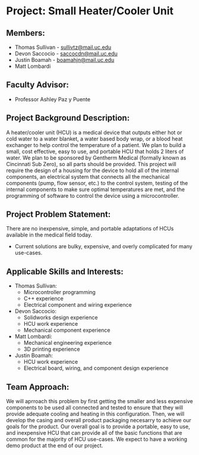 # Project: Small Heater/Cooler Unit

## Members:
* Thomas Sullivan - sullivtz@mail.uc.edu
* Devon Saccocio - saccocdn@mail.uc.edu
* Justin Boamah - boamahjn@mail.uc.edu
* Matt Lombardi

## Faculty Advisor:
* Professor Ashley Paz y Puente

## Project Background Description: 

A heater/cooler unit (HCU) is a medical device that outputs either hot or cold water to a water blanket, a water based body wrap, or a blood heat exchanger to help control the temperature of a patient. We plan to build a small, cost effective, easy to use, and portable HCU that holds 2 liters of water. We plan to be sponsored by Gentherm Medical (formally known as Cincinnati Sub Zero), so all parts should be provided. This project will require the design of a housing for the device to hold all of the internal components, an electrical system that connects all the mechanical components (pump, flow sensor, etc.) to the control system, testing of the internal components to make sure optimal temperatures are met, and the programming of software to control the device using a microcontroller.

## Project Problem Statement: 

There are no inexpensive, simple, and portable adaptations of HCUs available in the medical field today.
  * Current solutions are bulky, expensive, and overly complicated for many use-cases.
  
## Applicable Skills and Interests:
* Thomas Sullivan:
  * Microcontroller programming
  * C++ experience
  * Electrical component and wiring experience
* Devon Saccocio:
  * Solidworks design experience
  * HCU work experience
  * Mechanical component experience
* Matt Lombardi:
  * Mechanical engineering experience
  * 3D printing experience
* Justin Boamah:
  * HCU work experience
  * Electrical board, wiring, and component design experience

## Team Approach:

We will aprroach this problem by first getting the smaller and less expensive components to be used all connected and tested to ensure that they will provide adequate cooling and heating in this configuration. Then, we will develop the casing and overall product packaging necesarry to achieve our goals for the product. Our overall goal is to provide a portable, easy to use, and inexpensive HCU that can provide all of the basic functions that are common for the majority of HCU use-cases. We expect to have a working demo product at the end of our project.
